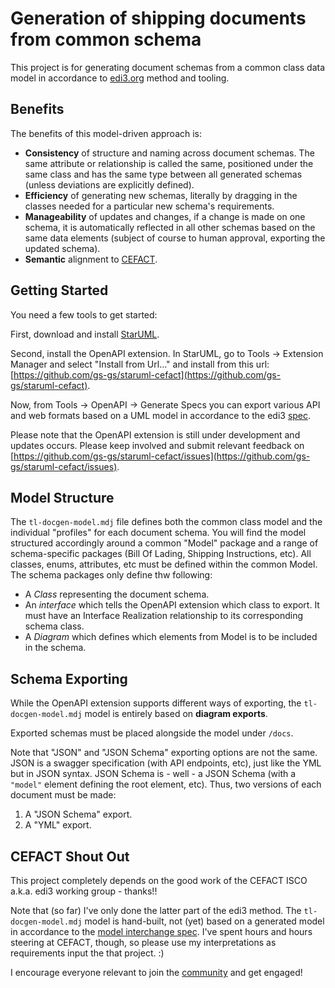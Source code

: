 # Generation of shipping documents from common schema

This project is for generating document schemas from a common class data model in accordance to [edi3.org](https://edi3.org) method and tooling.

## Benefits

The benefits of this model-driven approach is:

* **Consistency** of structure and naming across document schemas. The same attribute or relationship is called the same, positioned under the same class and has the same type between all generated schemas (unless deviations are explicitly defined).
* **Efficiency** of generating new schemas, literally by dragging in the classes needed for a particular new schema's requirements.
* **Manageability** of updates and changes, if a change is made on one schema, it is automatically reflected in all other schemas based on the same data elements (subject of course to human approval, exporting the updated schema).
* **Semantic** alignment to [CEFACT](https://service.unece.org/trade/uncefact/publication/Transport%20and%20Logistics/MMT%20RDM/HTML/041.htm).

## Getting Started

You need a few tools to get started:

First, download and install [StarUML](http://staruml.io/).

Second, install the OpenAPI extension. In StarUML, go to Tools -> Extension Manager and select "Install from Url..." and install from this url: [https://github.com/gs-gs/staruml-cefact](https://github.com/gs-gs/staruml-cefact).

Now, from Tools -> OpenAPI -> Generate Specs you can export various API and web formats based on a UML model in accordance to the edi3 [spec](https://edi3.org/specs/edi3-uml-profile/develop/).

Please note that the OpenAPI extension is still under development and updates occurs. Please keep involved and submit relevant feedback on [https://github.com/gs-gs/staruml-cefact/issues](https://github.com/gs-gs/staruml-cefact/issues).

## Model Structure

The `tl-docgen-model.mdj` file defines both the common class model and the individual "profiles" for each document schema. You will find the model structured accordingly around a common "Model" package and a range of schema-specific packages (Bill Of Lading, Shipping Instructions, etc). All classes, enums, attributes, etc must be defined within the common Model. The schema packages only define thw following:

* A _Class_ representing the document schema.  
* An _interface_ which tells the OpenAPI extension which class to export. It must have an Interface Realization relationship to its corresponding schema class.
* A _Diagram_ which defines which elements from Model is to be included in the schema.

## Schema Exporting

While the OpenAPI extension supports different ways of exporting, the `tl-docgen-model.mdj` model is entirely based on **diagram exports**.

Exported schemas must be placed alongside the model under `/docs`.

Note that "JSON" and "JSON Schema" exporting options are not the same. JSON is a swagger specification (with API endpoints, etc), just like the YML but in JSON syntax. JSON Schema is - well - a JSON Schema (with a `"model"` element defining the root element, etc). Thus, two versions of each document must be made:

1. A "JSON Schema" export.
2. A "YML" export.

## CEFACT Shout Out

This project completely depends on the good work of the CEFACT ISCO a.k.a. edi3 working group - thanks!!

Note that (so far) I've only done the latter part of the edi3 method. The `tl-docgen-model.mdj` model is hand-built, not (yet) based on a generated model in accordance to the [model interchange spec](https://edi3.org/specs/edi3-model-interchange/develop/). I've spent hours and hours steering at CEFACT, though, so please use my interpretations as requirements input the that project. :)

I encourage everyone relevant to join the [community](https://edi3.org/community/) and get engaged!

